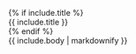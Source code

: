 <div class="card mb-3">
    {% if include.title %}
    <div class="card-header bg-pergament fst-italic">{{ include.title }}</div>
    {% endif %}
    <div class="card-body fst-italic">
        {{ include.body | markdownify }}
    </div>
</div>
